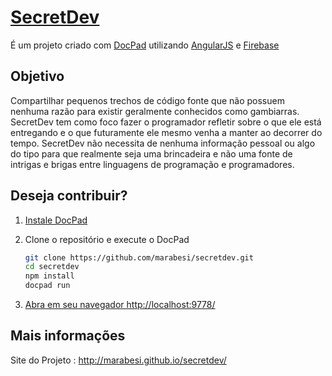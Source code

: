 # [SecretDev](http://marabesi.github.io/secretdev/) 
É um projeto criado com [DocPad](https://github.com/bevry/docpad) utilizando [AngularJS](https://github.com/angular) e [Firebase](https://github.com/firebase/angularFire)

## Objetivo
Compartilhar pequenos trechos de código fonte que não possuem nenhuma razão para existir geralmente conhecidos como gambiarras. SecretDev tem como foco fazer o programador refletir sobre o que ele está entregando e o que futuramente ele mesmo venha a manter ao decorrer do tempo. SecretDev não necessita de nenhuma informação pessoal ou algo do tipo para que realmente seja uma brincadeira e não uma fonte de intrigas e brigas entre linguagens de programação e programadores.

## Deseja contribuir?

1. [Instale DocPad](https://github.com/bevry/docpad)

1. Clone o repositório e execute o DocPad

	``` bash
	git clone https://github.com/marabesi/secretdev.git
	cd secretdev
	npm install
	docpad run
	```

1. [Abra em seu navegador http://localhost:9778/](http://localhost:9778/)

## Mais informações
Site do Projeto : http://marabesi.github.io/secretdev/